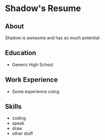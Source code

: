 # Shadow's Resume

## About
Shadow is awesome and has so much potential.

## Education
* Generic High School

## Work Experience

* Some experience coing

## Skills
* coding
* speak
* draw
* other stuff
